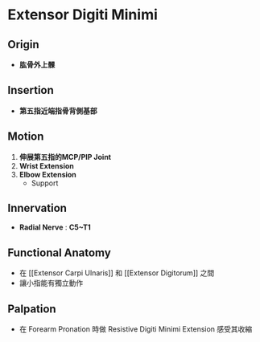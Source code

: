 # Extensor Digiti Minimi
## Origin
* **肱骨外上髁**  

## Insertion
* **第五指近端指骨背側基部**  

## Motion
1. **伸展第五指的MCP/PIP Joint**
2. **Wrist Extension**
3. **Elbow Extension**
	* Support  

## Innervation
* **Radial Nerve** : **C5~T1**  

## Functional Anatomy
* 在 [[Extensor Carpi Ulnaris]] 和 [[Extensor Digitorum]] 之間
* 讓小指能有獨立動作  

## Palpation
* 在 Forearm Pronation 時做 Resistive Digiti Minimi Extension 感受其收縮